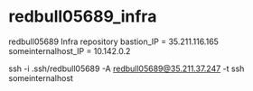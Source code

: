 # redbull05689_infra
redbull05689 Infra repository
bastion_IP = 35.211.116.165
someinternalhost_IP = 10.142.0.2

ssh -i .ssh/redbull05689 -A redbull05689@35.211.37.247 -t ssh someinternalhost
